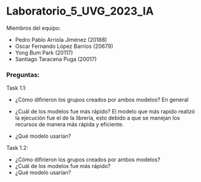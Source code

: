 # Laboratorio_5_UVG_2023_IA

Miembros del equipo:
- Pedro Pablo Arriola Jiménez (20188)
- Oscar Fernando López Barrios (20679)
- Yong Bum Park (20117)
- Santiago Taracena Puga (20017)

### Preguntas:

Task 1.1:
- ¿Cómo difirieron los grupos creados por ambos modelos?
En general 

- ¿Cuál de los modelos fue más rápido?
El modelo que más rapido realizó la ejecución fue el de la librería, esto debido a que se manejan los recursos de manera más rápida y eficiente.

- ¿Qué modelo usarían?


Task 1.2:
- ¿Cómo difirieron los grupos creados por ambos modelos?
- ¿Cuál de los modelos fue más rápido?
- ¿Qué modelo usarían?